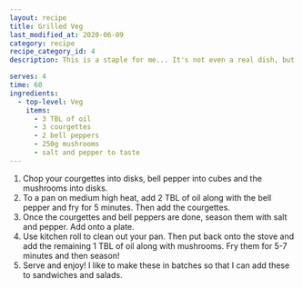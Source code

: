 ```yaml
---
layout: recipe
title: Grilled Veg
last_modified_at: 2020-06-09
category: recipe
recipe_category_id: 4
description: This is a staple for me... It's not even a real dish, but as it is used so often, it definitely deserves a page! I add this to my burgers as topping, soups, pizza or some sandwiches. However, it also tastes great as antipasti with a pre-dinner drink!

serves: 4
time: 60
ingredients:
  - top-level: Veg
    items:
      - 3 TBL of oil
      - 3 courgettes
      - 2 bell peppers
      - 250g mushrooms
      - salt and pepper to taste
---
```

1.	Chop your courgettes into disks, bell pepper into cubes and the mushrooms into disks.
2.	To a pan on medium high heat, add 2 TBL of oil along with the bell pepper and fry for 5 minutes. Then add the courgettes.
3.	Once the courgettes and bell peppers are done, season them with salt and pepper. Add onto a plate.
4.	Use kitchen roll to clean out your pan. Then put back onto the stove and add the remaining 1 TBL of oil along with mushrooms. Fry them for 5-7 minutes and then season!
5.	Serve and enjoy! I like to make these in batches so that I can add these to sandwiches and salads.
